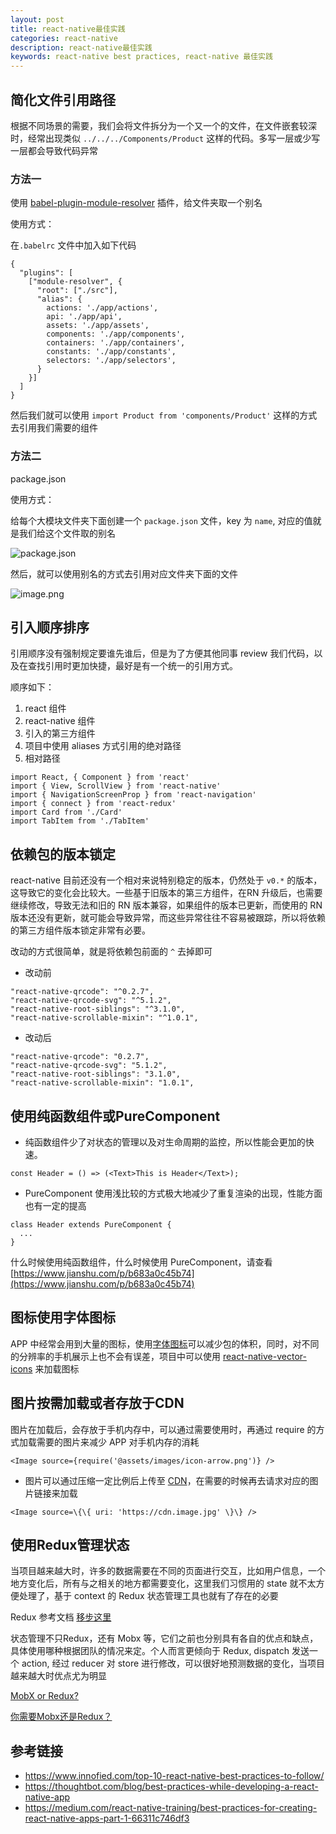 ```yaml
---
layout: post
title: react-native最佳实践
categories: react-native
description: react-native最佳实践
keywords: react-native best practices, react-native 最佳实践
---
```


## 简化文件引用路径

根据不同场景的需要，我们会将文件拆分为一个又一个的文件，在文件嵌套较深时，经常出现类似 `../../../Components/Product` 这样的代码。多写一层或少写一层都会导致代码异常

### 方法一
使用 [babel-plugin-module-resolver](https://github.com/tleunen/babel-plugin-module-resolver) 插件，给文件夹取一个别名

使用方式：

在`.babelrc` 文件中加入如下代码

```
{
  "plugins": [
    ["module-resolver", {
      "root": ["./src"],
      "alias": {
        actions: './app/actions',
        api: './app/api',
        assets: './app/assets',
        components: './app/components',
        containers: './app/containers',
        constants: './app/constants',
        selectors: './app/selectors',
      }
    }]
  ]
}
```

然后我们就可以使用 `import Product from 'components/Product'` 这样的方式去引用我们需要的组件

### 方法二

package.json

使用方式：

给每个大模块文件夹下面创建一个 `package.json` 文件，key 为 `name`, 对应的值就是我们给这个文件取的别名

![package.json](https://upload-images.jianshu.io/upload_images/9418595-33e8a7b27e1b0214.png?imageMogr2/auto-orient/strip%7CimageView2/2/w/1240)

然后，就可以使用别名的方式去引用对应文件夹下面的文件

![image.png](https://upload-images.jianshu.io/upload_images/9418595-5c0e1399341d340f.png?imageMogr2/auto-orient/strip%7CimageView2/2/w/1240)

## 引入顺序排序

引用顺序没有强制规定要谁先谁后，但是为了方便其他同事 review 我们代码，以及在查找引用时更加快捷，最好是有一个统一的引用方式。

顺序如下：
1. react 组件
2. react-native 组件
3. 引入的第三方组件
4. 项目中使用 aliases 方式引用的绝对路径 
5. 相对路径

```
import React, { Component } from 'react'
import { View, ScrollView } from 'react-native'
import { NavigationScreenProp } from 'react-navigation'
import { connect } from 'react-redux'
import Card from './Card'
import TabItem from './TabItem'
```

## 依赖包的版本锁定

react-native 目前还没有一个相对来说特别稳定的版本，仍然处于 `v0.*` 的版本，这导致它的变化会比较大。一些基于旧版本的第三方组件，在RN 升级后，也需要继续修改，导致无法和旧的 RN 版本兼容，如果组件的版本已更新，而使用的 RN 版本还没有更新，就可能会导致异常，而这些异常往往不容易被跟踪，所以将依赖的第三方组件版本锁定非常有必要。

改动的方式很简单，就是将依赖包前面的 `^` 去掉即可

- 改动前

```
"react-native-qrcode": "^0.2.7",
"react-native-qrcode-svg": "^5.1.2",
"react-native-root-siblings": "^3.1.0",
"react-native-scrollable-mixin": "^1.0.1",
```

- 改动后

```
"react-native-qrcode": "0.2.7",
"react-native-qrcode-svg": "5.1.2",
"react-native-root-siblings": "3.1.0",
"react-native-scrollable-mixin": "1.0.1",
```

## 使用纯函数组件或PureComponent

- 纯函数组件少了对状态的管理以及对生命周期的监控，所以性能会更加的快速。

```
const Header = () => (<Text>This is Header</Text>);
```

- PureComponent 使用浅比较的方式极大地减少了重复渲染的出现，性能方面也有一定的提高

```
class Header extends PureComponent {
  ...
}
```

什么时候使用纯函数组件，什么时候使用 PureComponent，请查看[https://www.jianshu.com/p/b683a0c45b74](https://www.jianshu.com/p/b683a0c45b74)


## 图标使用字体图标

APP 中经常会用到大量的图标，使用[字体图标]([https://icomoon.io/app/#/select](https://icomoon.io/app/#/select)
)可以减少包的体积，同时，对不同的分辨率的手机展示上也不会有误差，项目中可以使用 [react-native-vector-icons](https://github.com/oblador/react-native-vector-icons) 来加载图标

## 图片按需加载或者存放于CDN

图片在加载后，会存放于手机内存中，可以通过需要使用时，再通过 require 的方式加载需要的图片来减少 APP 对手机内存的消耗

```
<Image source={require('@assets/images/icon-arrow.png')} />
```

- 图片可以通过压缩一定比例后上传至 [CDN](https://baike.baidu.com/item/CDN/420951?fr=aladdin)，在需要的时候再去请求对应的图片链接来加载

```
<Image source=\{\{ uri: 'https://cdn.image.jpg' \}\} />
```

## 使用Redux管理状态

当项目越来越大时，许多的数据需要在不同的页面进行交互，比如用户信息，一个地方变化后，所有与之相关的地方都需要变化，这里我们习惯用的 state 就不太方便处理了，基于 context 的 Redux 状态管理工具也就有了存在的必要

Redux 参考文档 [移步这里](https://redux.js.org/introduction/getting-started)

状态管理不只Redux，还有 Mobx 等，它们之前也分别具有各自的优点和缺点，具体使用哪种根据团队的情况来定。个人而言更倾向于 Redux, dispatch 发送一个 action, 经过 reducer 对 store 进行修改，可以很好地预测数据的变化，当项目越来越大时优点尤为明显

[MobX or Redux?](https://juejin.im/post/5d975e88518825323a37755d)

[你需要Mobx还是Redux？](https://juejin.im/post/5a7fd72c5188257a766324ae)


## 参考链接

- https://www.innofied.com/top-10-react-native-best-practices-to-follow/
- https://thoughtbot.com/blog/best-practices-while-developing-a-react-native-app
- https://medium.com/react-native-training/best-practices-for-creating-react-native-apps-part-1-66311c746df3
